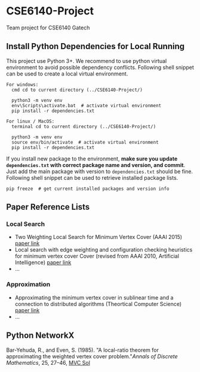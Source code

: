 # CSE6140-Project
Team project for CSE6140 Gatech

## Install Python Dependencies for Local Running
This project use Python 3+. We recommend to use python virtual environment to avoid possible dependency conflicts.
Following shell snippet can be used to create a local virtual environment.

```shell script
For windows:
  cmd cd to current directory (../CSE6140-Project/)
  
  python3 -m venv env
  env\Scripts\activate.bat  # activate virtual environment
  pip install -r dependencies.txt

For linux / MacOS:
  terminal cd to current directory (../CSE6140-Project/)
  
  python3 -m venv env
  source env/bin/activate  # activate virtual environment
  pip install -r dependencies.txt
```

If you install new package to the environment, **make sure you update `dependencies.txt` with correct package name and version, and commit**. 
Just add the main package with version to `dependencies.txt` should be fine. Following shell snippet can be used to retrieve installed package lists.

```shell script
pip freeze  # get current installed packages and version info
```

## Paper Reference Lists
### Local Search
- Two Weighting Local Search for Minimum Vertex Cover (AAAI 2015) [paper link](https://dl.acm.org/doi/abs/10.5555/2887007.2887161#pill-authors__contentcon)
- Local search with edge weighting and configuration checking heuristics for minimum vertex cover Cover (revised from AAAI 2010, Artificial Intelligence) [paper link](https://www.sciencedirect.com/science/article/pii/S0004370211000427)
- ...

### Approximation
- Approximating the minimum vertex cover in sublinear time and a connection to distributed algorithms (Theortical Computer Science) [paper link](https://www.sciencedirect.com/science/article/pii/S0304397507003696)
- ...

## Python NetworkX
Bar-Yehuda, R., and Even, S. (1985). "A local-ratio theorem for approximating the weighted vertex cover problem."*Annals of Discrete Mathematics*, 25, 27–46, [MVC Sol](https://networkx.org/documentation/stable/_modules/networkx/algorithms/approximation/vertex_cover.html)
